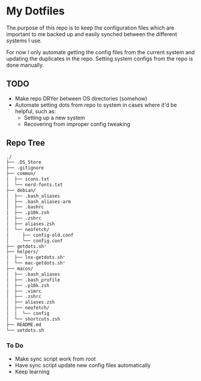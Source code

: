 # My Dotfiles

The purpose of this repo is to keep the configuration files which are important to me backed up and easily  synched between the different systems I use.

For now I only automate getting the config files from the current system and updating the duplicates in the repo. Setting system configs from the repo is done manually.

## TODO

- Make repo DRYer between OS directories (somehow)
- Automate setting dots from repo to system in cases where it'd be helpful, such as:
  - Setting up a new system
  - Recovering from improper config tweaking

## Repo Tree

```zsh
./
├── .DS_Store
├── .gitignore
├── common/
│  ├── icons.txt
│  └── nerd-fonts.txt
├── debian/
│  ├── .bash_aliases
│  ├── .bash_aliases-arm
│  ├── .bashrc
│  ├── .p10k.zsh
│  ├── .zshrc
│  ├── aliases.zsh
│  └── neofetch/
│     ├── config-old.conf
│     └── config.conf
├── getdots.sh*
├── helpers/
│  ├── lnx-getdots.sh*
│  └── mac-getdots.sh*
├── macos/
│  ├── .bash_aliases
│  ├── .bash_profile
│  ├── .p10k.zsh
│  ├── .vimrc
│  ├── .zshrc
│  ├── aliases.zsh
│  ├── neofetch/
│  │  └── config
│  └── shortcuts.zsh
├── README.md
└── setdots.sh
```

### To Do

* Make sync script work from root
* Have sync script update new config files automatically
* Keep learning